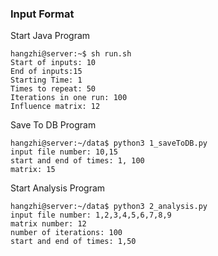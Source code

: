 ### Input Format
Start Java Program
```buildoutcfg
hangzhi@server:~$ sh run.sh
Start of inputs: 10
End of inputs:15
Starting Time: 1
Times to repeat: 50
Iterations in one run: 100
Influence matrix: 12
```
Save To DB Program
```buildoutcfg
hangzhi@server:~/data$ python3 1_saveToDB.py
input file number: 10,15
start and end of times: 1, 100
matrix: 15
```
Start Analysis Program
```buildoutcfg
hangzhi@server:~/data$ python3 2_analysis.py
input file number: 1,2,3,4,5,6,7,8,9
matrix number: 12
number of iterations: 100
start and end of times: 1,50
```
